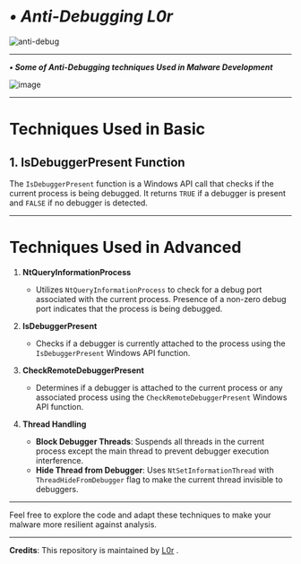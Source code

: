 # ***• Anti-Debugging L0r***

![anti-debug](https://github.com/rootL0r/AntiDebugging/assets/157466888/a7d92410-a2ea-43d1-a26e-dccb60d11e90)

---

***• Some of Anti-Debugging techniques Used in Malware Development***

![image](https://github.com/rootL0r/AntiDebugging/assets/157466888/2469caf8-55f1-430d-a1f5-a32e8779d09b)

---

# Techniques Used in Basic

## 1. IsDebuggerPresent Function

The `IsDebuggerPresent` function is a Windows API call that checks if the current process is being debugged. It returns `TRUE` if a debugger is present and `FALSE` if no debugger is detected.

---

# Techniques Used in Advanced

1. **NtQueryInformationProcess**
   - Utilizes `NtQueryInformationProcess` to check for a debug port associated with the current process. Presence of a non-zero debug port indicates that the process is being debugged.

2. **IsDebuggerPresent**
   - Checks if a debugger is currently attached to the process using the `IsDebuggerPresent` Windows API function.

3. **CheckRemoteDebuggerPresent**
   - Determines if a debugger is attached to the current process or any associated process using the `CheckRemoteDebuggerPresent` Windows API function.

4. **Thread Handling**
   - **Block Debugger Threads**: Suspends all threads in the current process except the main thread to prevent debugger execution interference.
   - **Hide Thread from Debugger**: Uses `NtSetInformationThread` with `ThreadHideFromDebugger` flag to make the current thread invisible to debuggers.

---

Feel free to explore the code and adapt these techniques to make your malware more resilient against analysis.

---

**Credits**: This repository is maintained by [L0r](https://github.com/rootL0r) .
